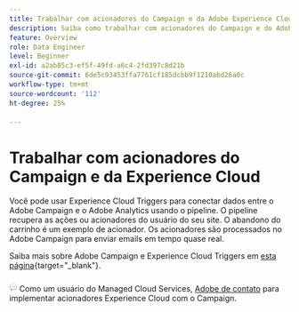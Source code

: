 ```yaml
---
title: Trabalhar com acionadores do Campaign e da Adobe Experience Cloud
description: Saiba como trabalhar com acionadores do Campaign e do Adobe Experience Cloud
feature: Overview
role: Data Engineer
level: Beginner
exl-id: a2ab85c3-ef5f-49fd-a6c4-2fd397c8d21b
source-git-commit: 6de5c93453ffa7761cf185dcbb9f1210abd26a0c
workflow-type: tm+mt
source-wordcount: '112'
ht-degree: 25%

---
```


# Trabalhar com acionadores do Campaign e da Experience Cloud

Você pode usar Experience Cloud Triggers para conectar dados entre o Adobe Campaign e o Adobe Analytics usando o pipeline. O pipeline recupera as ações ou acionadores do usuário do seu site. O abandono do carrinho é um exemplo de acionador. Os acionadores são processados no Adobe Campaign para enviar emails em tempo quase real.

Saiba mais sobre Adobe Campaign e Experience Cloud Triggers em [esta página](https://experienceleague.adobe.com/docs/campaign-classic/using/integrating-with-adobe-experience-cloud/experience-triggers/about-triggers.html){target=&quot;_blank&quot;}.

![](../assets/do-not-localize/speech.png)   Como um usuário do Managed Cloud Services, [Adobe de contato](../start/campaign-faq.md#support) para implementar acionadores Experience Cloud com o Campaign.
